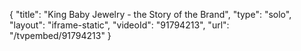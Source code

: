 {
    "title": "King Baby Jewelry - the Story of the Brand",
    "type": "solo",
    "layout": "iframe-static",
    "videoId": "91794213",
    "url": "\/tvpembed\/91794213"
}